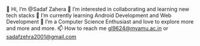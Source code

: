 👋 Hi, I’m @Sadaf Zahera
👀 I’m interested in collaborating and learning new tech stacks
🌱 I’m currently learning Android Development and Web Development
💞️ I’m a Computer Science Enthusiast and love to explore more and more and more.
📫 How to reach me gl9624@myamu.ac.in or sadafzehra2001@gmail.com
